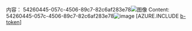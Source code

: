 <span data-ttu-id="01b16-101">内容： 54260445-057c-4506-89c7-82c6af283e78![图像](064b6c41-cd3a-447d-94f6-a19cd420c747.png)
</span><span class="sxs-lookup"><span data-stu-id="01b16-101">Content: 54260445-057c-4506-89c7-82c6af283e78![image](064b6c41-cd3a-447d-94f6-a19cd420c747.png)
</span></span>[AZURE.INCLUDE [b-token](80bdd0ff-1e54-499a-9b1f-589a9e2972c1.md)]
